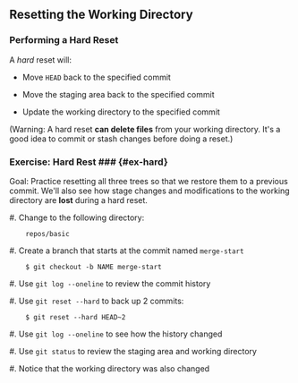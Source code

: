 Resetting the Working Directory
-------------------------------

### Performing a Hard Reset ###

A *hard* reset will:

  * Move `HEAD` back to the specified commit

  * Move the staging area back to the specified commit

  * Update the working directory to the specified commit

(Warning: A hard reset **can delete files** from your working
directory.  It's a good idea to commit or stash changes before doing a
reset.)

### Exercise: Hard Rest ### {#ex-hard}

<div class="notes">

Goal: Practice resetting all three trees so that we restore them to a
previous commit.  We'll also see how stage changes and modifications
to the working directory are **lost** during a hard reset.

</div>

  #. Change to the following directory:

        repos/basic

  #. Create a branch that starts at the commit named `merge-start`

        $ git checkout -b NAME merge-start

  #. Use `git log --oneline` to review the commit history

  #. Use `git reset --hard` to back up 2 commits:

        $ git reset --hard HEAD~2

  #. Use `git log --oneline` to see how the history changed

  #. Use `git status` to review the staging area and working directory

  #. Notice that the working directory was also changed

